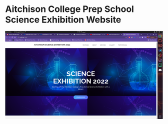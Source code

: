 # Aitchison College Prep School Science Exhibition Website

<img src="Screenshot from 2022-01-24 21-40-29.png" alt="landing page"/>



